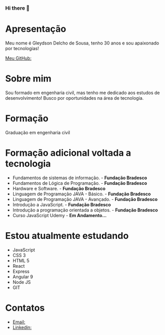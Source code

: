 ### Hi there 👋

<!--
**gleydson-delcho/gleydson-delcho** is a ✨ _special_ ✨ repository because its `README.md` (this file) appears on your GitHub profile.

Here are some ideas to get you started:

- 🔭 I’m currently working on ...
- 🌱 I’m currently learning ...
- 👯 I’m looking to collaborate on ...
- 🤔 I’m looking for help with ...
- 💬 Ask me about ...
- 📫 How to reach me: ...
- 😄 Pronouns: ...
- ⚡ Fun fact: ...
-->

# Apresentação

<p>Meu nome é Gleydson Delcho de Sousa, tenho 30 anos e sou apaixonado por tecnologias!</p>

[Meu GitHub:](https://github.com/gleydson-delcho/)
# Sobre mim

<p>Sou formado em engenharia civil, mas tenho me dedicado aos estudos de desenvolvimento! Busco por oportunidades na área de tecnologia.</p>

# Formação

<p>Graduação em engenharia civil</p>

# Formação adicional voltada a tecnologia

* Fundamentos de sistemas de informação. - __Fundação Bradesco__
* Fundamentos de Lógica de Programação. - __Fundação Bradesco__
* Hardware e Software. - __Fundação Bradesco__
* Linguagem de Programação JAVA - Básico. - __Fundação Bradesco__
* Linguagem de Programação JAVA - Avançado. - __Fundação Bradesco__
* Introdução a JavaScript. - __Fundação Bradesco__
* Introdução a programação orientada a objetos. - __Fundação Bradesco__
* Curso JavaScript Udemy - __Em Andamento...__

# Estou atualmente estudando

* JavaScript
* CSS 3
* HTML 5
* React
* Express
* Angular 9
* Node JS
* GIT

# Contatos

* [Email:](gleydson.engenhariacivil@gmail.com)
* [Linkedin:](https://www.linkedin.com/in/gleydson-delcho-0b35a679/)
